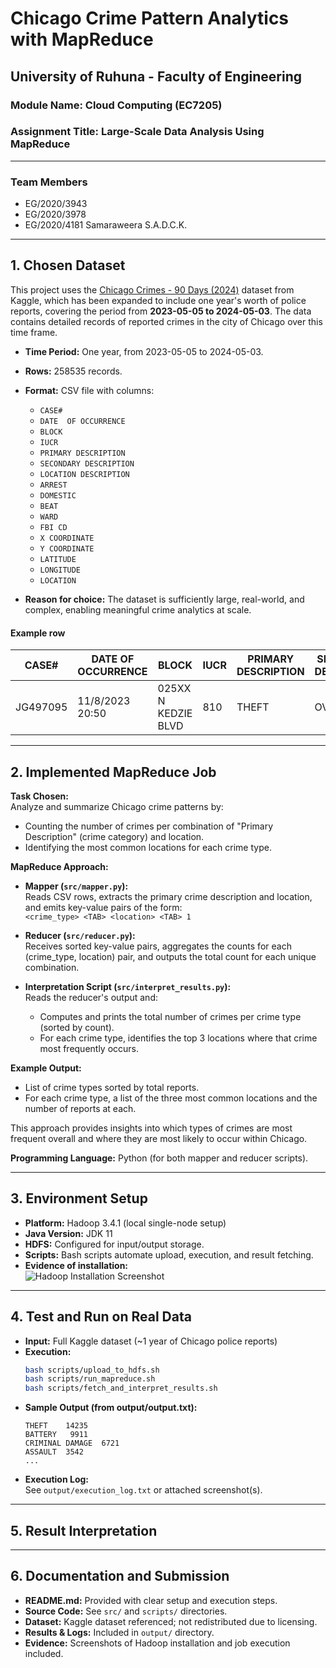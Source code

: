 # Chicago Crime Pattern Analytics with MapReduce  
## University of Ruhuna - Faculty of Engineering 
### Module Name: Cloud Computing (EC7205)  
### Assignment Title: Large-Scale Data Analysis Using MapReduce

---

### Team Members
- EG/2020/3943
- EG/2020/3978
- EG/2020/4181 Samaraweera S.A.D.C.K.
---

## 1. Chosen Dataset

This project uses the [Chicago Crimes - 90 Days (2024)](https://www.kaggle.com/datasets/carolinaaaaaaa/chicago-crimes-90-days-2024) dataset from Kaggle, which has been expanded to include one year's worth of police reports, covering the period from **2023-05-05 to 2024-05-03**. The data contains detailed records of reported crimes in the city of Chicago over this time frame.

- **Time Period:** One year, from 2023-05-05 to 2024-05-03.
- **Rows:** 258535 records.
- **Format:** CSV file with columns:

  - `CASE#`
  - `DATE  OF OCCURRENCE`
  - `BLOCK`
  - `IUCR`
  - `PRIMARY DESCRIPTION`
  - `SECONDARY DESCRIPTION`
  - `LOCATION DESCRIPTION`
  - `ARREST`
  - `DOMESTIC`
  - `BEAT`
  - `WARD`
  - `FBI CD`
  - `X COORDINATE`
  - `Y COORDINATE`
  - `LATITUDE`
  - `LONGITUDE`
  - `LOCATION`
- **Reason for choice:** The dataset is sufficiently large, real-world, and complex, enabling meaningful crime analytics at scale.

#### Example row

| CASE#    | DATE  OF OCCURRENCE | BLOCK             | IUCR | PRIMARY DESCRIPTION | SECONDARY DESCRIPTION | LOCATION DESCRIPTION | ARREST | DOMESTIC | BEAT | WARD | FBI CD | X COORDINATE | Y COORDINATE | LATITUDE     | LONGITUDE     | LOCATION              |
|----------|---------------------|-------------------|------|--------------------|----------------------|---------------------|--------|----------|------|------|--------|--------------|--------------|--------------|---------------|-----------------------|
| JG497095 | 11/8/2023 20:50     | 025XX N KEDZIE BLVD| 810  | THEFT              | OVER $500            | STREET              | N      | N        | 1414 | 35   | 6      | 1154609      | 1916759      | 41.92740733  | -87.70729439 | (41.927407329, -87.70729439) |


---

## 2. Implemented MapReduce Job

**Task Chosen:**  
Analyze and summarize Chicago crime patterns by:
- Counting the number of crimes per combination of "Primary Description" (crime category) and location.
- Identifying the most common locations for each crime type.

**MapReduce Approach:**

- **Mapper (`src/mapper.py`):**  
  Reads CSV rows, extracts the primary crime description and location, and emits key-value pairs of the form:  
  `<crime_type> <TAB> <location> <TAB> 1`

- **Reducer (`src/reducer.py`):**  
  Receives sorted key-value pairs, aggregates the counts for each (crime_type, location) pair, and outputs the total count for each unique combination.

- **Interpretation Script (`src/interpret_results.py`):**  
  Reads the reducer's output and:
    - Computes and prints the total number of crimes per crime type (sorted by count).
    - For each crime type, identifies the top 3 locations where that crime most frequently occurs.

**Example Output:**  
- List of crime types sorted by total reports.
- For each crime type, a list of the three most common locations and the number of reports at each.

This approach provides insights into which types of crimes are most frequent overall and where they are most likely to occur within Chicago.

**Programming Language:** Python (for both mapper and reducer scripts).

---

## 3. Environment Setup

- **Platform:** Hadoop 3.4.1 (local single-node setup)
- **Java Version:** JDK 11
- **HDFS:** Configured for input/output storage.
- **Scripts:** Bash scripts automate upload, execution, and result fetching.
- **Evidence of installation:**  
  ![Hadoop Installation Screenshot](screenshot_hadoop_installation.png)  

---

## 4. Test and Run on Real Data

- **Input:** Full Kaggle dataset (~1 year of Chicago police reports)
- **Execution:**  
  ```bash
  bash scripts/upload_to_hdfs.sh
  bash scripts/run_mapreduce.sh
  bash scripts/fetch_and_interpret_results.sh
  ```
- **Sample Output (from output/output.txt):**
  ```
  THEFT    14235
  BATTERY   9911
  CRIMINAL DAMAGE  6721
  ASSAULT  3542
  ...
  ```
- **Execution Log:**  
  See `output/execution_log.txt` or attached screenshot(s).

---

## 5. Result Interpretation


---

## 6. Documentation and Submission

- **README.md:** Provided with clear setup and execution steps.
- **Source Code:** See `src/` and `scripts/` directories.
- **Dataset:** Kaggle dataset referenced; not redistributed due to licensing.
- **Results & Logs:** Included in `output/` directory.
- **Evidence:** Screenshots of Hadoop installation and job execution included.
